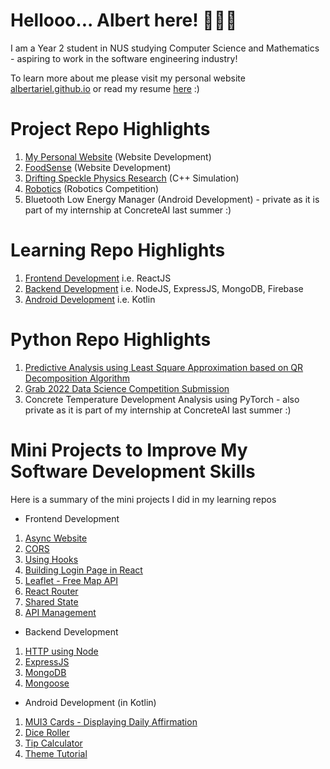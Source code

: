 <!--
**albertarielw/albertarielw** is a ✨ _special_ ✨ repository because its `README.md` (this file) appears on your GitHub profile.

Here are some ideas to get you started:

- 🔭 I’m currently working on ...
- 🌱 I’m currently learning ...
- 👯 I’m looking to collaborate on ...
- 🤔 I’m looking for help with ...
- 💬 Ask me about ...
- 📫 How to reach me: ...
- 😄 Pronouns: ...
- ⚡ Fun fact: ...
-->


# Hellooo... Albert here! 👋👋👋

I am a Year 2 student in NUS studying Computer Science and Mathematics - aspiring to work in the software engineering industry!

To learn more about me please visit my personal website [albertariel.github.io](https://albertarielw.github.io/resume/) or read my resume [here](https://github.com/albertarielw/albertarielw/blob/main/Resume%20Albert%20Ariel%20Widiaatmaja%20(30%20Aug%202022).pdf) :)

# Project Repo Highlights

1. [My Personal Website](https://github.com/albertarielw/resume) (Website Development)
2. [FoodSense](https://github.com/albertarielw/FoodSense) (Website Development) 
3. [Drifting Speckle Physics Research](https://github.com/albertarielw/Drifting-Speckle) (C++ Simulation)
4. [Robotics](https://github.com/albertarielw/robotics) (Robotics Competition)
5. Bluetooth Low Energy Manager (Android Development) - private as it is part of my internship at ConcreteAI last summer :)

# Learning Repo Highlights

1. [Frontend Development](https://github.com/albertarielw/Learning-Frontend) i.e. ReactJS
2. [Backend Development](https://github.com/albertarielw/Learning-Backend) i.e. NodeJS, ExpressJS, MongoDB, Firebase
3. [Android Development](https://github.com/albertarielw/Learning-Android-Development) i.e. Kotlin

# Python Repo Highlights

1. [Predictive Analysis using Least Square Approximation based on QR Decomposition Algorithm](https://github.com/albertarielw/qr-decomposition-prediction)
2. [Grab 2022 Data Science Competition Submission](https://github.com/albertarielw/grab-data-competition-2022)
3. Concrete Temperature Development Analysis using PyTorch - also private as it is part of my internship at ConcreteAI last summer :)

# Mini Projects to Improve My Software Development Skills

Here is a summary of the mini projects I did in my learning repos

- Frontend Development

1. [Async Website](https://github.com/albertarielw/Learning-Frontend/tree/main/ReactJS/async-data-tutorial)
2. [CORS](https://github.com/albertarielw/Learning-Frontend/tree/main/ReactJS/cors-tutorial/cors-server)
3. [Using Hooks](https://github.com/albertarielw/Learning-Frontend/tree/main/ReactJS/hooks-tutorial)
4. [Building Login Page in React](https://github.com/albertarielw/Learning-Frontend/tree/main/ReactJS/login-page-tutorial)
5. [Leaflet - Free Map API](https://github.com/albertarielw/Learning-Frontend/tree/main/ReactJS/react-leaflet-demo)
6. [React Router](https://github.com/albertarielw/Learning-Frontend/tree/main/ReactJS/router-tutorial)
7. [Shared State](https://github.com/albertarielw/Learning-Frontend/tree/main/ReactJS/shared-state-tutorial)
8. [API Management](https://github.com/albertarielw/Learning-Frontend/tree/main/ReactJS/web-api)

- Backend Development

1. [HTTP using Node](https://github.com/albertarielw/Learning-Backend/tree/main/NodeJS/node-http)
2. [ExpressJS](https://github.com/albertarielw/Learning-Backend/tree/main/NodeJS/node-express)
3. [MongoDB](https://github.com/albertarielw/Learning-Backend/tree/main/NodeJS/node-mongo)
4. [Mongoose](https://github.com/albertarielw/Learning-Backend/tree/main/NodeJS/node-mongoose)

- Android Development (in Kotlin)

1. [MUI3 Cards - Displaying Daily Affirmation](https://github.com/albertarielw/Learning-Android-Development/tree/main/Kotlin/Affirmation)
2. [Dice Roller](https://github.com/albertarielw/Learning-Android-Development/tree/main/Kotlin/DiceRoller)
3. [Tip Calculator](https://github.com/albertarielw/Learning-Android-Development/tree/main/Kotlin/TipTime)
4. [Theme Tutorial](https://github.com/albertarielw/Learning-Android-Development/tree/main/Kotlin/themetutorial)
